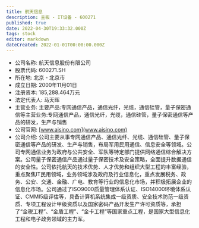 ```yaml
---
title: 航天信息
description: 主板 - IT设备 - 600271
published: true
date: 2022-04-30T19:33:32.000Z
tags: stock
editor: markdown
dateCreated: 2022-01-01T00:00:00.000Z
---
```


- 公司名称: 航天信息股份有限公司
- 股票代码: 600271.SH
- 所在地: 北京 - 北京市
- 成立日期: 2000年11月01日
- 注册资本: 185,288.464万元
- 法定代表人: 马天晖
- 主营业务: 主要产品:专网通信产品，通信光纤，光缆，通信硅管，量子保密通信等主营业务:专网通信产品，通信光纤，光缆，通信硅管，量子保密通信等产品的研发，生产与销售
- 公司官网: [www.aisino.com](www.aisino.com)
- 公司介绍: 公司主要从事专网通信产品、通信光纤、光缆、通信硅管、量子保密通信等产品的研发、生产与销售，布局军用民用通信、信息安全等领域。公司专网通信业务为政府与公共安全、军队等特定部门提供网络通信综合解决方案。公司量子保密通信产品通过量子保密技术及安全策略，全面提升数据通信的安全性。公司依托航天的技术优势、人才优势和组织大型工程的丰富经验，重点聚焦IT民用领域，业务领域涉及政府及行业信息化，重点发展税务、政务、公安、交通、金融、广电、教育等行业的信息化市场，并积极拓展企业的信息化市场。公司通过了ISO9000质量管理体系认证、ISO14000环境体系认证、CMMI5级评估等，具备计算机系统集成一级资质、安全技术防范一级资质、专项工程设计甲级资质以及国家密码产品开发生产许可资质等，承担了“金税工程”、“金盾工程”、“金卡工程”等国家重点工程，是国家大型信息化工程和电子政务领域的主力军。


